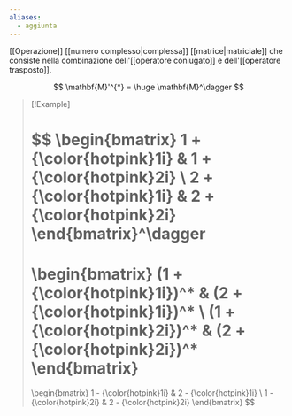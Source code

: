 ```yaml
---
aliases:
  - aggiunta
---
```



[[Operazione]] [[numero complesso|complessa]] [[matrice|matriciale]] che consiste nella combinazione dell'[[operatore coniugato]] e dell'[[operatore trasposto]].

$$
\mathbf{M}'^{*} = \huge \mathbf{M}^\dagger 
$$

> [!Example]
>
> $$
> \begin{bmatrix}
> 1 + {\color{hotpink}1i} & 1 + {\color{hotpink}2i} \\
> 2 + {\color{hotpink}1i} & 2 + {\color{hotpink}2i}
> \end{bmatrix}^\dagger
> =
> \begin{bmatrix}
> (1 + {\color{hotpink}1i})^* & (2 + {\color{hotpink}1i})^* \\
> (1 + {\color{hotpink}2i})^* & (2 + {\color{hotpink}2i})^*
> \end{bmatrix}
> =
> \begin{bmatrix}
> 1 - {\color{hotpink}1i} & 2 - {\color{hotpink}1i} \\
> 1 - {\color{hotpink}2i} & 2 - {\color{hotpink}2i}
> \end{bmatrix}
> $$
